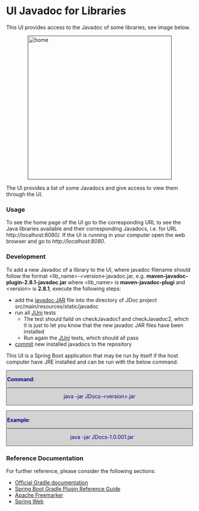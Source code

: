 # UI Javadoc for Libraries
This UI provides access to the Javadoc of some libraries, see image below.

<img width="387" alt="home" src="https://user-images.githubusercontent.com/8356173/230800623-95dbd8c8-b861-442d-9899-6915f5ff8ba1.png" style='border:1px solid #555; display: block; margin-left: auto; margin-right: auto;'>

The UI provides a list of some Javadocs and give access to view them through the UI.

### Usage ###
To see the home page of the UI go to the corresponding URL to see the Java libraries available and their corresponding Javadocs, i.e. for URL http://localhost:8080/. If the UI is running in your computer open the web browser and go to *http://localhost:8080*.

### Development ###
To add a new Javadoc of a library to the UI, where javadoc filename should follow the format &lt;lib_name&gt;-&lt;version&lt;-javadoc.jar, e.g. **maven-javadoc-plugin-2.8.1-javadoc.jar** where &lt;lib_name&gt; is **maven-javadoc-plugi** and &lt;version&gt; is **2.8.1**, execute the following steps:
- add the <u>javadoc JAR</u> file into the directory of JDoc project src/main/resources/static/javadoc
- run all <u>JUni</u> tests
	- The test should faild on checkJavadoc1 and checkJavadoc2, which it is just to let you know that the new javadoc JAR files have been installed
	- Run again the <u>JUni</u> tests, which should all pass
- <u>commit</u> new installed javadocs to the repository

This UI is a Spring Boot application that may be run by itself if the host computer have JRE installed and can be run with the below command.

<div class="warning" style='padding:0.1em; background-color:lightgrey; color:darkblue; border:1px solid #555; display: block; margin-left: auto; margin-right: auto;'>
<span>
	<p style='margin-top:1em; text-align:left'><b>Command</b>:</p>
	<hr />
	<p style='margin-top:1em; text-align:center'>java -jar JDocs-&lt;version&gt;.jar</p>
</span>
</div>
<p></p>
<div class="warning" style='padding:0.1em; background-color:lightgrey; color:darkblue; border:1px solid #555; display: block; margin-left: auto; margin-right: auto;'>
<span>
	<p style='margin-top:1em; text-align:left'><b>Example</b>:</p>
	<hr />
	<p style='margin-left:1em; text-align:center'>java -jar JDocs-1.0.001.jar</p>
</span>
</div>

### Reference Documentation
For further reference, please consider the following sections:

* [Official Gradle documentation](https://docs.gradle.org)
* [Spring Boot Gradle Plugin Reference Guide](https://docs.spring.io/spring-boot/docs/2.7.10/gradle-plugin/reference/html/)
* [Apache Freemarker](https://docs.spring.io/spring-boot/docs/2.7.10/reference/htmlsingle/#web.servlet.spring-mvc.template-engines)
* [Spring Web](https://docs.spring.io/spring-boot/docs/2.7.10/reference/htmlsingle/#web)
